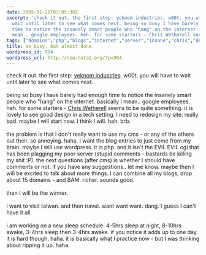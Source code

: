 ```yaml
---
date: 2005-01-25T03:05:38Z
excerpt: 'check it out. the first step: yeknom industries. w00t. you will have to
  wait until later to see what comes next. being so busy I have barely had enough
  time to notice the insanely smart people who "hang" on the internet. basically I
  mean.. google employees. heh. for some starters - Chris Wetherell seems to be quite...'
tags: ["domains","php","blogs","internet","server","insane","chris","design","taiwan","google","travel","wordpress"]
title: so busy. but almost done.
wordpress_id: 984
wordpress_url: http://new.nata2.org/?p=984
---
```


check it out. the first step: <a href="http://www.yeknominc.com">yeknom industries</a>. w00t. you will have to wait until later to see what comes next. <br/><br/>being so busy I have barely had enough time to notice the insanely smart people who "hang" on the internet. basically I mean.. google employees. heh. for some starters - <a href="http://massless.org">Chris Wetherell</a> seems to be quite something. it is lovely to see good design in a tech setting. I need to redesign my site. really bad. maybe I will start now. I think I will. hah. brb. <br/><br/>the problem is that I don't really want to use my cms - or any of the others out their. so annoying. haha. I want the blog entries to just come from my brain. maybe I will use wordpress. it is php. and it isn't the EVIL EVIL cgi that has been plagging my poor server (stupid comments - bastards be killing my shit :P). the next questions (after cms) is whether I should have comments or not. if you have any suggestions.. let me know. maybe then I will be excited to talk about more things. I can combine all my blogs, drop about 15 domains - and BAM. richer. sounds good. <br/><br/>then I will be the winner. <br/><br/>i want to visit taiwan. and then travel. want want want. dang. I guess I can't have it all. 
<br/><br/>i am working on a new sleep schedule: 4-5hrs sleep at night, 8-10hrs awake, 3-4hrs sleep then 3-4hrs awake. if you notice it adds up to one day. it is hard though. haha. it is basically what I practice now - but I was thinking about ripping it up. haha. 
